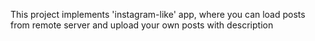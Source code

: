 This project implements 'instagram-like' app,
where you can load posts from remote server and upload your own posts with description
